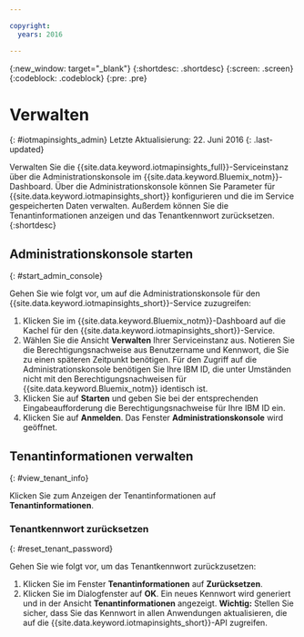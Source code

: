 ```yaml
---

copyright:
  years: 2016

---
```


{:new_window: target="_blank"}
{:shortdesc: .shortdesc}
{:screen: .screen}
{:codeblock: .codeblock}
{:pre: .pre}


# Verwalten
{: #iotmapinsights_admin}
Letzte Aktualisierung: 22. Juni 2016
{: .last-updated}

Verwalten Sie die {{site.data.keyword.iotmapinsights_full}}-Serviceinstanz über die Administrationskonsole im {{site.data.keyword.Bluemix_notm}}-Dashboard. Über die Administrationskonsole können Sie Parameter für {{site.data.keyword.iotmapinsights_short}} konfigurieren und die im Service gespeicherten Daten verwalten. Außerdem können Sie die Tenantinformationen anzeigen und das Tenantkennwort zurücksetzen.
{:shortdesc}

## Administrationskonsole starten
{: #start_admin_console}

Gehen Sie wie folgt vor, um auf die Administrationskonsole für den {{site.data.keyword.iotmapinsights_short}}-Service zuzugreifen:

1. Klicken Sie im {{site.data.keyword.Bluemix_notm}}-Dashboard auf die Kachel für den {{site.data.keyword.iotmapinsights_short}}-Service. 
2. Wählen Sie die Ansicht **Verwalten** Ihrer Serviceinstanz aus.
Notieren Sie die Berechtigungsnachweise aus Benutzername und Kennwort, die Sie zu einen späteren Zeitpunkt benötigen. Für den Zugriff auf die Administrationskonsole benötigen Sie Ihre IBM ID, die unter Umständen nicht mit den Berechtigungsnachweisen für {{site.data.keyword.Bluemix_notm}} identisch ist. 
3. Klicken Sie auf **Starten** und geben Sie bei der entsprechenden Eingabeaufforderung die Berechtigungsnachweise für Ihre IBM ID ein. 
4. Klicken Sie auf **Anmelden**. Das Fenster **Administrationskonsole** wird geöffnet. 

## Tenantinformationen verwalten
{: #view_tenant_info}

Klicken Sie zum Anzeigen der Tenantinformationen auf **Tenantinformationen**.

### Tenantkennwort zurücksetzen
{: #reset_tenant_password}

Gehen Sie wie folgt vor, um das Tenantkennwort zurückzusetzen:

1. Klicken Sie im Fenster **Tenantinformationen** auf **Zurücksetzen**.
2. Klicken Sie im Dialogfenster auf **OK**.
Ein neues Kennwort wird generiert und in der Ansicht **Tenantinformationen** angezeigt.
**Wichtig:** Stellen Sie sicher, dass Sie das Kennwort in allen Anwendungen aktualisieren, die auf die {{site.data.keyword.iotmapinsights_short}}-API zugreifen.
